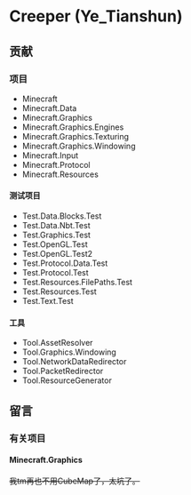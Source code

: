 # Creeper \(Ye\_Tianshun\)

## 贡献

### 项目

- Minecraft
- Minecraft.Data
- Minecraft.Graphics
- Minecraft.Graphics.Engines
- Minecraft.Graphics.Texturing
- Minecraft.Graphics.Windowing
- Minecraft.Input
- Minecraft.Protocol
- Minecraft.Resources

#### 测试项目

- Test.Data.Blocks.Test
- Test.Data.Nbt.Test
- Test.Graphics.Test
- Test.OpenGL.Test
- Test.OpenGL.Test2
- Test.Protocol.Data.Test
- Test.Protocol.Test
- Test.Resources.FilePaths.Test
- Test.Resources.Test
- Test.Text.Test


#### 工具

- Tool.AssetResolver
- Tool.Graphics.Windowing
- Tool.NetworkDataRedirector
- Tool.PacketRedirector
- Tool.ResourceGenerator

## 留言

### 有关项目

#### Minecraft.Graphics

~~我tm再也不用CubeMap了，太坑了。~~

